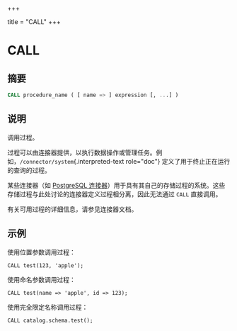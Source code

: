 +++

title = "CALL"
+++

# CALL

## 摘要

``` sql
CALL procedure_name ( [ name => ] expression [, ...] )
```

## 说明

调用过程。

过程可以由连接器提供，以执行数据操作或管理任务。例如，`/connector/system`{.interpreted-text role="doc"} 定义了用于终止正在运行的查询的过程。

某些连接器（如 [PostgreSQL 连接器](../connector/postgresql.html)）用于具有其自己的存储过程的系统。这些存储过程与此处讨论的连接器定义过程相分离，因此无法通过 `CALL` 直接调用。

有关可用过程的详细信息，请参见连接器文档。

## 示例

使用位置参数调用过程：

    CALL test(123, 'apple');

使用命名参数调用过程：

    CALL test(name => 'apple', id => 123);

使用完全限定名称调用过程：

    CALL catalog.schema.test();